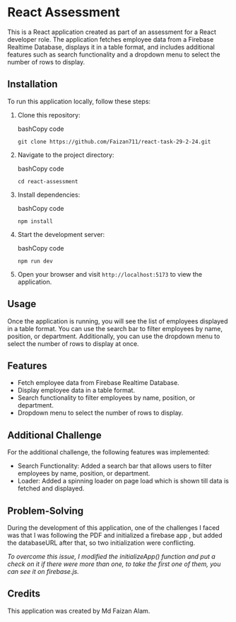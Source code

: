 React Assessment
================

This is a React application created as part of an assessment for a React developer role. The application fetches employee data from a Firebase Realtime Database, displays it in a table format, and includes additional features such as search functionality and a dropdown menu to select the number of rows to display.

Installation
------------

To run this application locally, follow these steps:

1.  Clone this repository:

    bashCopy code

    `git clone https://github.com/Faizan711/react-task-29-2-24.git`

2.  Navigate to the project directory:

    bashCopy code

    `cd react-assessment`

3.  Install dependencies:

    bashCopy code

    `npm install`

4.  Start the development server:

    bashCopy code

    `npm run dev`

5.  Open your browser and visit `http://localhost:5173` to view the application.

Usage
-----

Once the application is running, you will see the list of employees displayed in a table format. You can use the search bar to filter employees by name, position, or department. Additionally, you can use the dropdown menu to select the number of rows to display at once.

Features
--------

-   Fetch employee data from Firebase Realtime Database.
-   Display employee data in a table format.
-   Search functionality to filter employees by name, position, or department.
-   Dropdown menu to select the number of rows to display.

Additional Challenge
--------------------

For the additional challenge, the following features was implemented:

-   Search Functionality: Added a search bar that allows users to filter employees by name, position, or department.
-   Loader: Added a spinning loader on page load which is shown till data is fetched and displayed.

Problem-Solving
---------------

During the development of this application, one of the challenges I faced was that I was following the PDF and initialized a firebase app , but added the databaseURL after that, so two initialization were conflicting.

*To overcome this issue, I modified the initializeApp() function and put a check on it if there were more than one, to 
take the first one of them, you can see it on firebase.js.*

Credits
-------

This application was created by Md Faizan Alam.
